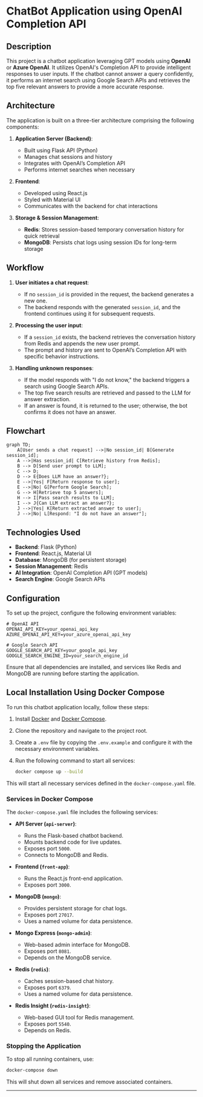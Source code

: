 # ChatBot Application using OpenAI Completion API

## Description

This project is a chatbot application leveraging GPT models using **OpenAI** or **Azure OpenAI**. It utilizes OpenAI's Completion API to provide intelligent responses to user inputs. If the chatbot cannot answer a query confidently, it performs an internet search using Google Search APIs and retrieves the top five relevant answers to provide a more accurate response.

## Architecture

The application is built on a three-tier architecture comprising the following components:

1. **Application Server (Backend)**:

   - Built using Flask API (Python)
   - Manages chat sessions and history
   - Integrates with OpenAI’s Completion API
   - Performs internet searches when necessary

2. **Frontend**:

   - Developed using React.js
   - Styled with Material UI
   - Communicates with the backend for chat interactions

3. **Storage & Session Management**:

   - **Redis**: Stores session-based temporary conversation history for quick retrieval
   - **MongoDB**: Persists chat logs using session IDs for long-term storage

## Workflow

1. **User initiates a chat request**:

   - If no `session_id` is provided in the request, the backend generates a new one.
   - The backend responds with the generated `session_id`, and the frontend continues using it for subsequent requests.

2. **Processing the user input**:

   - If a `session_id` exists, the backend retrieves the conversation history from Redis and appends the new user prompt.
   - The prompt and history are sent to OpenAI’s Completion API with specific behavior instructions.

3. **Handling unknown responses**:

   - If the model responds with "I do not know," the backend triggers a search using Google Search APIs.
   - The top five search results are retrieved and passed to the LLM for answer extraction.
   - If an answer is found, it is returned to the user; otherwise, the bot confirms it does not have an answer.

## Flowchart

```mermaid
graph TD;
    A[User sends a chat request] -->|No session_id| B[Generate session_id];
    A -->|Has session_id| C[Retrieve history from Redis];
    B --> D[Send user prompt to LLM];
    C --> D;
    D --> E{Does LLM have an answer?};
    E -->|Yes| F[Return response to user];
    E -->|No| G[Perform Google Search];
    G --> H[Retrieve top 5 answers];
    H --> I[Pass search results to LLM];
    I --> J{Can LLM extract an answer?};
    J -->|Yes| K[Return extracted answer to user];
    J -->|No| L[Respond: "I do not have an answer"];
```

## Technologies Used

- **Backend**: Flask (Python)
- **Frontend**: React.js, Material UI
- **Database**: MongoDB (for persistent storage)
- **Session Management**: Redis
- **AI Integration**: OpenAI Completion API (GPT models)
- **Search Engine**: Google Search APIs

## Configuration

To set up the project, configure the following environment variables:

```env
# OpenAI API
OPENAI_API_KEY=your_openai_api_key
AZURE_OPENAI_API_KEY=your_azure_openai_api_key

# Google Search API
GOOGLE_SEARCH_API_KEY=your_google_api_key
GOOGLE_SEARCH_ENGINE_ID=your_search_engine_id
```

Ensure that all dependencies are installed, and services like Redis and MongoDB are running before starting the application.

## Local Installation Using Docker Compose

To run this chatbot application locally, follow these steps:

1. Install [Docker](https://www.docker.com/) and [Docker Compose](https://docs.docker.com/compose/install/).
2. Clone the repository and navigate to the project root.
3. Create a `.env` file by copying the `.env.example` and configure it with the necessary environment variables. 
4. Run the following command to start all services:
   
   ```sh
   docker compose up --build
   ```

This will start all necessary services defined in the `docker-compose.yaml` file.

### Services in Docker Compose

The `docker-compose.yaml` file includes the following services:

- **API Server (`api-server`)**: 
  - Runs the Flask-based chatbot backend.
  - Mounts backend code for live updates.
  - Exposes port `5000`.
  - Connects to MongoDB and Redis.

- **Frontend (`front-app`)**: 
  - Runs the React.js front-end application.
  - Exposes port `3000`.

- **MongoDB (`mongo`)**: 
  - Provides persistent storage for chat logs.
  - Exposes port `27017`.
  - Uses a named volume for data persistence.

- **Mongo Express (`mongo-admin`)**: 
  - Web-based admin interface for MongoDB.
  - Exposes port `8081`.
  - Depends on the MongoDB service.

- **Redis (`redis`)**: 
  - Caches session-based chat history.
  - Exposes port `6379`.
  - Uses a named volume for data persistence.

- **Redis Insight (`redis-insight`)**: 
  - Web-based GUI tool for Redis management.
  - Exposes port `5540`.
  - Depends on Redis.

### Stopping the Application

To stop all running containers, use:

```sh
docker-compose down
```

This will shut down all services and remove associated containers.

---
